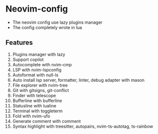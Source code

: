 # Neovim-config

- The neovim config use lazy plugins manager
- The config completely wrote in lua

## Features

1. Plugins manager with lazy
2. Support copilot
3. Autocomplete with nvim-cmp
4. LSP with nvim-lspconfig
5. Autoformat with null-ls
6. Auto install lsp server, formatter, linter, debug adapter with mason
7. File explorer with nvim-tree
8. Git with gitsigns, git-conflict
9. Finder with telescope
10. Bufferline with bufferline
11. Statusline with lualine
12. Terminal with toggleterm
13. Fold with nvim-ufo
14. Generate comment with comment
15. Syntax highlight with treesitter, autopairs, nvim-ts-autotag, ts-rainbow
